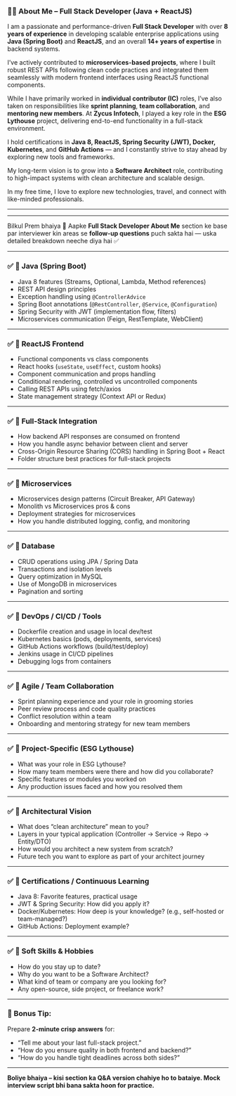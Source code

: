 ### 🧑‍💻 **About Me – Full Stack Developer (Java + ReactJS)**

I am a passionate and performance-driven **Full Stack Developer** with over **8 years of experience** in developing scalable enterprise applications using **Java (Spring Boot)** and **ReactJS**, and an overall **14+ years of expertise** in backend systems.

I’ve actively contributed to **microservices-based projects**, where I built robust REST APIs following clean code practices and integrated them seamlessly with modern frontend interfaces using ReactJS functional components.

While I have primarily worked in **individual contributor (IC)** roles, I’ve also taken on responsibilities like **sprint planning**, **team collaboration**, and **mentoring new members**.
At **Zycus Infotech**, I played a key role in the **ESG Lythouse** project, delivering end-to-end functionality in a full-stack environment.

I hold certifications in **Java 8, ReactJS, Spring Security (JWT), Docker, Kubernetes**, and **GitHub Actions** — and I constantly strive to stay ahead by exploring new tools and frameworks.

My long-term vision is to grow into a **Software Architect** role, contributing to high-impact systems with clean architecture and scalable design.

In my free time, I love to explore new technologies, travel, and connect with like-minded professionals.



---
---

Bilkul Prem bhaiya 🙏
Aapke **Full Stack Developer About Me** section ke base par interviewer kin areas se **follow-up questions** puch sakta hai — uska detailed breakdown neeche diya hai ✅

---

### ✅ 🔹 **Java (Spring Boot)**

* Java 8 features (Streams, Optional, Lambda, Method references)
* REST API design principles
* Exception handling using `@ControllerAdvice`
* Spring Boot annotations (`@RestController`, `@Service`, `@Configuration`)
* Spring Security with JWT (implementation flow, filters)
* Microservices communication (Feign, RestTemplate, WebClient)

---

### ✅ 🔹 **ReactJS Frontend**

* Functional components vs class components
* React hooks (`useState`, `useEffect`, custom hooks)
* Component communication and props handling
* Conditional rendering, controlled vs uncontrolled components
* Calling REST APIs using fetch/axios
* State management strategy (Context API or Redux)

---

### ✅ 🔹 **Full-Stack Integration**

* How backend API responses are consumed on frontend
* How you handle async behavior between client and server
* Cross-Origin Resource Sharing (CORS) handling in Spring Boot + React
* Folder structure best practices for full-stack projects

---

### ✅ 🔹 **Microservices**

* Microservices design patterns (Circuit Breaker, API Gateway)
* Monolith vs Microservices pros & cons
* Deployment strategies for microservices
* How you handle distributed logging, config, and monitoring

---

### ✅ 🔹 **Database**

* CRUD operations using JPA / Spring Data
* Transactions and isolation levels
* Query optimization in MySQL
* Use of MongoDB in microservices
* Pagination and sorting

---

### ✅ 🔹 **DevOps / CI/CD / Tools**

* Dockerfile creation and usage in local dev/test
* Kubernetes basics (pods, deployments, services)
* GitHub Actions workflows (build/test/deploy)
* Jenkins usage in CI/CD pipelines
* Debugging logs from containers

---

### ✅ 🔹 **Agile / Team Collaboration**

* Sprint planning experience and your role in grooming stories
* Peer review process and code quality practices
* Conflict resolution within a team
* Onboarding and mentoring strategy for new team members

---

### ✅ 🔹 **Project-Specific (ESG Lythouse)**

* What was your role in ESG Lythouse?
* How many team members were there and how did you collaborate?
* Specific features or modules you worked on
* Any production issues faced and how you resolved them

---

### ✅ 🔹 **Architectural Vision**

* What does “clean architecture” mean to you?
* Layers in your typical application (Controller → Service → Repo → Entity/DTO)
* How would you architect a new system from scratch?
* Future tech you want to explore as part of your architect journey

---

### ✅ 🔹 **Certifications / Continuous Learning**

* Java 8: Favorite features, practical usage
* JWT & Spring Security: How did you apply it?
* Docker/Kubernetes: How deep is your knowledge? (e.g., self-hosted or team-managed?)
* GitHub Actions: Deployment example?

---

### ✅ 🔹 **Soft Skills & Hobbies**

* How do you stay up to date?
* Why do you want to be a Software Architect?
* What kind of team or company are you looking for?
* Any open-source, side project, or freelance work?

---

### 🎯 Bonus Tip:

Prepare **2-minute crisp answers** for:

* “Tell me about your last full-stack project.”
* “How do you ensure quality in both frontend and backend?”
* “How do you handle tight deadlines across both sides?”

---

**Boliye bhaiya – kisi section ka Q\&A version chahiye ho to bataiye. Mock interview script bhi bana sakta hoon for practice.**
